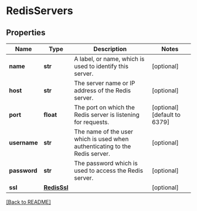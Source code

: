 # RedisServers


## Properties

Name | Type | Description | Notes
------------ | ------------- | ------------- | -------------
**name** | **str** | A label, or name, which is used to identify this server.  | [optional] 
**host** | **str** | The server name or IP address of the Redis server.  | [optional] 
**port** | **float** | The port on which the Redis server is listening for requests.  | [optional] [default to 6379]
**username** | **str** | The name of the user which is used when authenticating to the Redis server.  | [optional] 
**password** | **str** | The password which is used to access the Redis server.  | [optional] 
**ssl** | [**RedisSsl**](RedisSsl.md) |  | [optional] 

[[Back to README]](../README.md)




